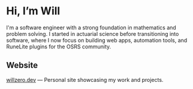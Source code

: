 # Hi, I’m Will

I'm a software engineer with a strong foundation in mathematics and problem solving. I started in actuarial science before transitioning into software, where I now focus on building web apps, automation tools, and RuneLite plugins for the OSRS community.

## Website

[willzero.dev](https://willzero.dev) — Personal site showcasing my work and projects.
